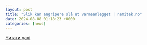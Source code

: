 ```yaml
---
layout: post
title: "Slik kan angripere slå ut varmeanlegget | nemitek.no"
date: 2024-08-08 01:18:23 +0000
categories: [news]
---
```


[Читати далі](https://www.nemitek.no/aktuelt-bioenergi-cyberforsikring/slik-kan-angripere-sla-ut-varmeanlegget/393865)
